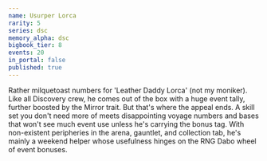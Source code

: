 ```yaml
---
name: Usurper Lorca
rarity: 5
series: dsc
memory_alpha: dsc
bigbook_tier: 8
events: 20
in_portal: false
published: true
---
```


Rather milquetoast numbers for 'Leather Daddy Lorca' (not my moniker). Like all Discovery crew, he comes out of the box with a huge event tally, further boosted by the Mirror trait. But that's where the appeal ends. A skill set you don't need more of meets disappointing voyage numbers and bases that won't see much event use unless he's carrying the bonus tag. With non-existent peripheries in the arena, gauntlet, and collection tab, he's mainly a weekend helper whose usefulness hinges on the RNG Dabo wheel of event bonuses.
